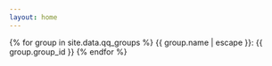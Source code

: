 ```yaml
---
layout: home
---
```


{% for group in site.data.qq_groups %}
  {{ group.name | escape }}: {{ group.group_id }}
{% endfor %}

